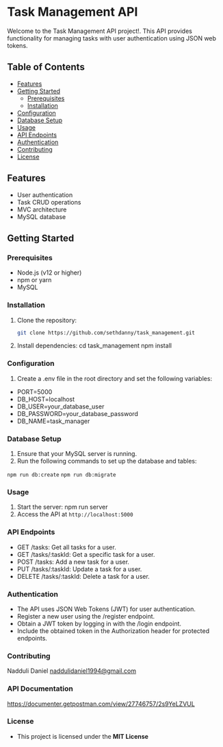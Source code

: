 # Task Management API

Welcome to the Task Management API project!. This API provides functionality for managing tasks with user authentication using JSON web tokens.

## Table of Contents
- [Features](#features)
- [Getting Started](#getting-started)
  - [Prerequisites](#prerequisites)
  - [Installation](#installation)
- [Configuration](#configuration)
- [Database Setup](#database-setup)
- [Usage](#usage)
- [API Endpoints](#api-endpoints)
- [Authentication](#authentication)
- [Contributing](#contributing)
- [License](#license)

## Features
- User authentication
- Task CRUD operations
- MVC architecture
- MySQL database

## Getting Started

### Prerequisites
- Node.js (v12 or higher)
- npm or yarn
- MySQL

### Installation
1. Clone the repository:
   ```bash
   git clone https://github.com/sethdanny/task_management.git

2. Install dependencies:
cd task_management
npm install

### Configuration
1. Create a .env file in the root directory and set the following variables:
- PORT=5000
- DB_HOST=localhost
- DB_USER=your_database_user
- DB_PASSWORD=your_database_password
- DB_NAME=task_manager

### Database Setup
1. Ensure that your MySQL server is running.
2. Run the following commands to set up the database and tables:

`npm run db:create`
`npm run db:migrate`

### Usage
1. Start the server:
npm run server
2. Access the API at `http://localhost:5000`

### API Endpoints
* GET /tasks: Get all tasks for a user.
* GET /tasks/:taskId: Get a specific task for a user.
* POST /tasks: Add a new task for a user.
* PUT /tasks/:taskId: Update a task for a user.
* DELETE /tasks/:taskId: Delete a task for a user.

### Authentication
* The API uses JSON Web Tokens (JWT) for user authentication.
* Register a new user using the /register endpoint.
* Obtain a JWT token by logging in with the /login endpoint.
* Include the obtained token in the Authorization header for protected endpoints.

### Contributing
Nadduli Daniel <naddulidaniel1994@gmail.com>

### API Documentation
https://documenter.getpostman.com/view/27746757/2s9YeLZVUL

### License
* This project is licensed under the **MIT License**